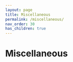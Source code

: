 ```yaml
---
layout: page
title: Miscellaneous
permalink: /miscellaneous/
nav_order: 30
has_children: true
---
```


# Miscellaneous

